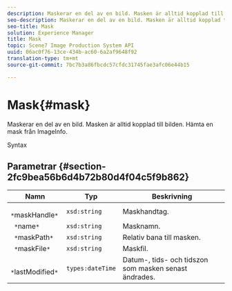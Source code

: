 ```yaml
---
description: Maskerar en del av en bild. Masken är alltid kopplad till bilden. Hämta en mask från ImageInfo.
seo-description: Maskerar en del av en bild. Masken är alltid kopplad till bilden. Hämta en mask från ImageInfo.
seo-title: Mask
solution: Experience Manager
title: Mask
topic: Scene7 Image Production System API
uuid: 06ac0f76-13ce-434b-ac60-6a2af9648f92
translation-type: tm+mt
source-git-commit: 7bc7b3a86fbcdc57cfdc31745fae3afc06e44b15

---
```



# Mask{#mask}

Maskerar en del av en bild. Masken är alltid kopplad till bilden. Hämta en mask från ImageInfo.

Syntax

## Parametrar {#section-2fc9bea56b6d4b72b80d4f04c5f9b862}

| Namn | Typ | Beskrivning |
|---|---|---|
| ` *`maskHandle`*` | `xsd:string` | Maskhandtag. |
| ` *`name`*` | `xsd:string` | Masknamn. |
| ` *`maskPath`*` | `xsd:string` | Relativ bana till masken. |
| ` *`maskFile`*` | `xsd:string` | Maskfil. |
| ` *`lastModified`*` | `types:dateTime` | Datum-, tids- och tidszon som masken senast ändrades. |

